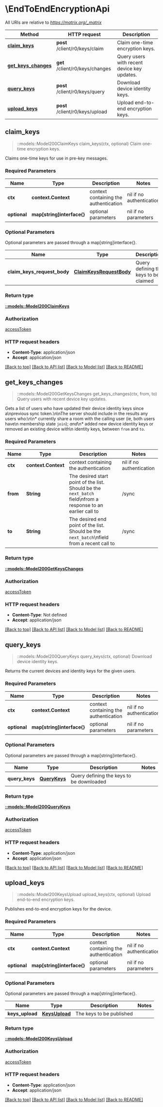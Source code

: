 # \EndToEndEncryptionApi

All URIs are relative to *https://matrix.org/_matrix*

Method | HTTP request | Description
------------- | ------------- | -------------
[**claim_keys**](EndToEndEncryptionApi.md#claim_keys) | **post** /client/r0/keys/claim | Claim one-time encryption keys.
[**get_keys_changes**](EndToEndEncryptionApi.md#get_keys_changes) | **get** /client/r0/keys/changes | Query users with recent device key updates.
[**query_keys**](EndToEndEncryptionApi.md#query_keys) | **post** /client/r0/keys/query | Download device identity keys.
[**upload_keys**](EndToEndEncryptionApi.md#upload_keys) | **post** /client/r0/keys/upload | Upload end-to-end encryption keys.



## claim_keys

> ::models::Model200ClaimKeys claim_keys(ctx, optional)
Claim one-time encryption keys.

Claims one-time keys for use in pre-key messages.

### Required Parameters


Name | Type | Description  | Notes
------------- | ------------- | ------------- | -------------
 **ctx** | **context.Context** | context containing the authentication | nil if no authentication
 **optional** | **map[string]interface{}** | optional parameters | nil if no parameters

### Optional Parameters

Optional parameters are passed through a map[string]interface{}.

Name | Type | Description  | Notes
------------- | ------------- | ------------- | -------------
 **claim_keys_request_body** | [**ClaimKeysRequestBody**](ClaimKeysRequestBody.md)| Query defining the keys to be claimed | 

### Return type

[**::models::Model200ClaimKeys**](200_claimKeys.md)

### Authorization

[accessToken](../README.md#accessToken)

### HTTP request headers

- **Content-Type**: application/json
- **Accept**: application/json

[[Back to top]](#) [[Back to API list]](../README.md#documentation-for-api-endpoints) [[Back to Model list]](../README.md#documentation-for-models) [[Back to README]](../README.md)


## get_keys_changes

> ::models::Model200GetKeysChanges get_keys_changes(ctx, from, to)
Query users with recent device key updates.

Gets a list of users who have updated their device identity keys since a\\nprevious sync token.\\n\\nThe server should include in the results any users who:\\n\\n* currently share a room with the calling user (ie, both users have\\n  membership state ``join``); *and*\\n* added new device identity keys or removed an existing device with\\n  identity keys, between ``from`` and ``to``.

### Required Parameters


Name | Type | Description  | Notes
------------- | ------------- | ------------- | -------------
 **ctx** | **context.Context** | context containing the authentication | nil if no authentication
  **from** | **String**| The desired start point of the list. Should be the ``next_batch`` field\\nfrom a response to an earlier call to |/sync|. Users who have not\\nuploaded new device identity keys since this point, nor deleted\\nexisting devices with identity keys since then, will be excluded\\nfrom the results. | 
  **to** | **String**| The desired end point of the list. Should be the ``next_batch``\\nfield from a recent call to |/sync| - typically the most recent\\nsuch call. This may be used by the server as a hint to check its\\ncaches are up to date. | 

### Return type

[**::models::Model200GetKeysChanges**](200_getKeysChanges.md)

### Authorization

[accessToken](../README.md#accessToken)

### HTTP request headers

- **Content-Type**: Not defined
- **Accept**: application/json

[[Back to top]](#) [[Back to API list]](../README.md#documentation-for-api-endpoints) [[Back to Model list]](../README.md#documentation-for-models) [[Back to README]](../README.md)


## query_keys

> ::models::Model200QueryKeys query_keys(ctx, optional)
Download device identity keys.

Returns the current devices and identity keys for the given users.

### Required Parameters


Name | Type | Description  | Notes
------------- | ------------- | ------------- | -------------
 **ctx** | **context.Context** | context containing the authentication | nil if no authentication
 **optional** | **map[string]interface{}** | optional parameters | nil if no parameters

### Optional Parameters

Optional parameters are passed through a map[string]interface{}.

Name | Type | Description  | Notes
------------- | ------------- | ------------- | -------------
 **query_keys** | [**QueryKeys**](QueryKeys.md)| Query defining the keys to be downloaded | 

### Return type

[**::models::Model200QueryKeys**](200_query_keys.md)

### Authorization

[accessToken](../README.md#accessToken)

### HTTP request headers

- **Content-Type**: application/json
- **Accept**: application/json

[[Back to top]](#) [[Back to API list]](../README.md#documentation-for-api-endpoints) [[Back to Model list]](../README.md#documentation-for-models) [[Back to README]](../README.md)


## upload_keys

> ::models::Model200KeysUpload upload_keys(ctx, optional)
Upload end-to-end encryption keys.

Publishes end-to-end encryption keys for the device.

### Required Parameters


Name | Type | Description  | Notes
------------- | ------------- | ------------- | -------------
 **ctx** | **context.Context** | context containing the authentication | nil if no authentication
 **optional** | **map[string]interface{}** | optional parameters | nil if no parameters

### Optional Parameters

Optional parameters are passed through a map[string]interface{}.

Name | Type | Description  | Notes
------------- | ------------- | ------------- | -------------
 **keys_upload** | [**KeysUpload**](KeysUpload.md)| The keys to be published | 

### Return type

[**::models::Model200KeysUpload**](200_keys_upload.md)

### Authorization

[accessToken](../README.md#accessToken)

### HTTP request headers

- **Content-Type**: application/json
- **Accept**: application/json

[[Back to top]](#) [[Back to API list]](../README.md#documentation-for-api-endpoints) [[Back to Model list]](../README.md#documentation-for-models) [[Back to README]](../README.md)

